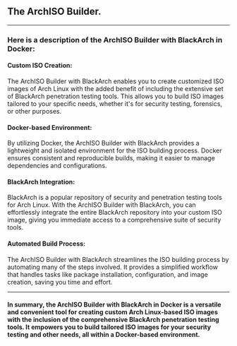 ## The ArchISO Builder.
---

### Here is a description of the ArchISO Builder with BlackArch in Docker:

#### Custom ISO Creation: 
The ArchISO Builder with BlackArch enables you to create customized ISO images of Arch Linux with the added benefit of including the extensive set of BlackArch penetration testing tools. This allows you to build ISO images tailored to your specific needs, whether it's for security testing, forensics, or other purposes.

#### Docker-based Environment: 
By utilizing Docker, the ArchISO Builder with BlackArch provides a lightweight and isolated environment for the ISO building process. Docker ensures consistent and reproducible builds, making it easier to manage dependencies and configurations.

#### BlackArch Integration: 
BlackArch is a popular repository of security and penetration testing tools for Arch Linux. With the ArchISO Builder with BlackArch, you can effortlessly integrate the entire BlackArch repository into your custom ISO image, giving you immediate access to a comprehensive suite of security tools.

#### Automated Build Process: 
The ArchISO Builder with BlackArch streamlines the ISO building process by automating many of the steps involved. It provides a simplified workflow that handles tasks like package installation, configuration, and image creation, saving you time and effort.

---
#### In summary, the ArchISO Builder with BlackArch in Docker is a versatile and convenient tool for creating custom Arch Linux-based ISO images with the inclusion of the comprehensive BlackArch penetration testing tools. It empowers you to build tailored ISO images for your security testing and other needs, all within a Docker-based environment.

